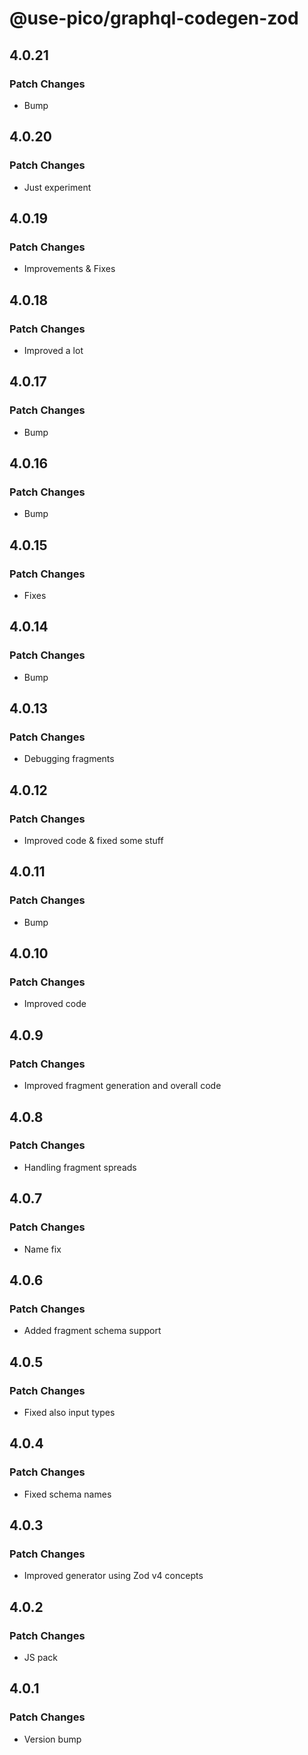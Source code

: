 # @use-pico/graphql-codegen-zod

## 4.0.21

### Patch Changes

- Bump

## 4.0.20

### Patch Changes

- Just experiment

## 4.0.19

### Patch Changes

- Improvements & Fixes

## 4.0.18

### Patch Changes

- Improved a lot

## 4.0.17

### Patch Changes

- Bump

## 4.0.16

### Patch Changes

- Bump

## 4.0.15

### Patch Changes

- Fixes

## 4.0.14

### Patch Changes

- Bump

## 4.0.13

### Patch Changes

- Debugging fragments

## 4.0.12

### Patch Changes

- Improved code & fixed some stuff

## 4.0.11

### Patch Changes

- Bump

## 4.0.10

### Patch Changes

- Improved code

## 4.0.9

### Patch Changes

- Improved fragment generation and overall code

## 4.0.8

### Patch Changes

- Handling fragment spreads

## 4.0.7

### Patch Changes

- Name fix

## 4.0.6

### Patch Changes

- Added fragment schema support

## 4.0.5

### Patch Changes

- Fixed also input types

## 4.0.4

### Patch Changes

- Fixed schema names

## 4.0.3

### Patch Changes

- Improved generator using Zod v4 concepts

## 4.0.2

### Patch Changes

- JS pack

## 4.0.1

### Patch Changes

- Version bump
